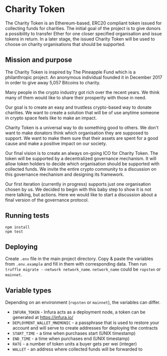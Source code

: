 # Charity Token

The Charity Token is an Ethereum-based, ERC20 compliant token issued for collecting funds for charities. The initial goal of the project is to give donors a possibility to transfer Ether for one closer specified organisation and issue tokens in return. In a later stage, the issued Charity Token will be used to choose on charity organisations that should be supported.

## Mission and purpose

The Charity Token is inspired by The Pineapple Fund which is a philanthropic project. An anonymous individual founded it in December 2017 in order to give away 5,057 Bitcoins to charity.

Many people in the crypto industry got rich over the recent years. We think many of them would like to share their prosperity with those in need.

Our goal is to create an easy and trustless crypto-based way to donate charities. We want to create a solution that will be of use anytime someone in crypto space feels like to make an impact.

Charity Token is a universal way to do something good to others. We don't want to make donators think which organisation they are supposed to support. We want to make them sure that their assets are spent for a good cause and make a positive impact on our society.

Our final vision is to create an always on-going ICO for Charity Token. The token will be supported by a decentralized governance mechanism. It will allow token holders to decide which organisation should be supported with collected funds. We invite the entire crypto community to a discussion on this governance mechanism and designing its framework.

Our first iteration (currently in progress) supports just one organisation chosen by us. We decided to begin with this baby step to show it is not mere talking, but actions. Here we would like to start a discussion about a final version of the governance protocol.

## Running tests

```
npm install
npm test
```

## Deploying

Create `.env` file in the main project directory. Copy & paste the variables from `.env.example` and fill in them with corresponding data. Then run `truffle migrate --network network_name`. `network_name` could be `ropsten` or `mainnet`.

## Variable types

Depending on an environment (`ropsten` or `mainnet`), the variables can differ.

- `INFURA_TOKEN` - Infura acts as a deployment node, a token can be generated at https://infura.io/
- `DEPLOYMENT_WALLET_MNEMONIC` - a passphrase that is used to restore your account and will serve to create addresses for deploying the contracts
- `START_TIME` - a time when purchases start (UNIX timestamp)
- `END_TIME` - a time when purchases end (UNIX timestamp)
- `RATE` - a number of token units a buyer gets per wei (integer)
- `WALLET` - an address where collected funds will be forwarded to
